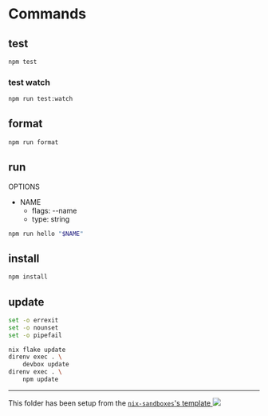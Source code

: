 # Commands

## test

```sh
npm test
```

### test watch

```sh
npm run test:watch
```

## format

```sh
npm run format
```

## run

OPTIONS

- NAME
  - flags: --name
  - type: string

```sh
npm run hello "$NAME"
```

## install

```sh
npm install
```

## update

```bash
set -o errexit
set -o nounset
set -o pipefail

nix flake update
direnv exec . \
    devbox update
direnv exec . \
    npm update
```

---

<!-- markdownlint-disable-next-line MD039 MD045 -->
This folder has been setup from the [`nix-sandboxes`'s template ![](https://img.shields.io/gitlab/stars/pinage404/nix-sandboxes?style=social)](https://gitlab.com/pinage404/nix-sandboxes)

